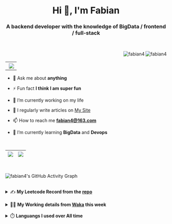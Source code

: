 <h1 align="center">Hi 👋, I'm Fabian</h1>
<h3 align="center">A backend developer with the knowledge of BigData / frontend / full-stack</h3>

<br/>

<img align="right" src="https://komarev.com/ghpvc/?username=fabian4&label=views&color=0e75b6&style=flat" alt="fabian4" /><img align="right" src="https://img.shields.io/badge/Author-fabian4-orange?logo=Dark%20Reader" alt="fabian4" />

<br/>

<table align="right" border="0.5"><tr><th><img align="right"  src="https://github-readme-stats.vercel.app/api/top-langs/?username=fabian4&layout=compact&theme=buefy&hide_border=true"/</th></tr></table>

- 💬 Ask me about **anything**

- ⚡ Fun fact **I think I am super fun**

- 🔭 I’m currently working on my life

- 📝 I regularly write articles on [My Site](https://fabian4.site/)

- 📫 How to reach me **fabian4@163.com**

- 🌱 I’m currently learning **BigData** and **Devops** 

<!-- - 📄 Know about my Daily details on [My Personal Blog Galllery](https://fabian4.github.io/gallery/) -->

<br/>

|  <img align="center" src="https://github-readme-streak-stats.herokuapp.com/?user=fabian4&theme=gruvbox_duo&currStreakNum=2FD3EB&fire=pink&sideLabels=F00&hide_border=true&date_format=[Y.]n.j" /> |  <img align="center" src="https://github-readme-stats.vercel.app/api?username=fabian4&count_private=true&show_icons=true&theme=flag-india&show_owner=true&hide_border=true" />|
| ------------- | ------------- |

<br/>

![fabian4's GitHub Activity Graph](https://github-readme-activity-graph.cyclic.app/graph?username=fabian4&theme=github-light)

<br/>
<details>
  <summary>✍️ <b>My Leetcode Record from the <a href="https://github.com/fabian4/leetcode">repo</a></b></summary>
 
 ---
  
|[![Leetcode Stats](https://leetcard.jacoblin.cool/fabianbao?theme=light&font=Zen%20Kurenaido&ext=heatmap&site=cn&border=0)](https://leetcode-cn.com/u/fabianbao/)|
| ------------- |
  
<!--|[![Leetcode Stats](https://leetcard.jacoblin.cool/fabianbao?theme=light&font=Bubbler%20One&ext=heatmap&site=cn&border=0)](https://leetcode-cn.com/u/fabianbao/)|[![fabian's LeetCode Stats](https://leetcode-stats.vercel.app/api?username=fabian)](https://leetcode-cn.com/u/fabianbao/)|
| ------------- | ------------- | -->
  
|![image](https://user-images.githubusercontent.com/60428924/216034888-f8b4b00e-da4c-486c-9872-e4a18b9c6325.png)|
| ------------- |
|![image](https://user-images.githubusercontent.com/60428924/216035023-02273762-0103-4d59-affc-23d4d0c18d1d.png)|
  
</details>

<br/>

<details>
  <summary>👨‍💻 <b>My Working details from <a href="https://wakatime.com/@fabian4">Waka</a> this week</b></summary>

---

<!--START_SECTION:waka-->
![Code Time](http://img.shields.io/badge/Code%20Time-381%20hrs%2015%20mins-blue)

**I'm an Early 🐤** 

```text
🌞 Morning                701 commits         █████████░░░░░░░░░░░░░░░░   36.68 % 
🌆 Daytime                579 commits         ████████░░░░░░░░░░░░░░░░░   30.30 % 
🌃 Evening                612 commits         ████████░░░░░░░░░░░░░░░░░   32.03 % 
🌙 Night                  19 commits          ░░░░░░░░░░░░░░░░░░░░░░░░░   00.99 % 
```
📅 **I'm Most Productive on Wednesday** 

```text
Monday                   306 commits         ████░░░░░░░░░░░░░░░░░░░░░   16.01 % 
Tuesday                  287 commits         ████░░░░░░░░░░░░░░░░░░░░░   15.02 % 
Wednesday                356 commits         █████░░░░░░░░░░░░░░░░░░░░   18.63 % 
Thursday                 280 commits         ████░░░░░░░░░░░░░░░░░░░░░   14.65 % 
Friday                   288 commits         ████░░░░░░░░░░░░░░░░░░░░░   15.07 % 
Saturday                 174 commits         ██░░░░░░░░░░░░░░░░░░░░░░░   09.11 % 
Sunday                   220 commits         ███░░░░░░░░░░░░░░░░░░░░░░   11.51 % 
```


📊 **This Week I Spent My Time On** 

```text
💬 Programming Languages: 
Java                     3 hrs 19 mins       ████████████████░░░░░░░░░   64.46 % 
YAML                     55 mins             ████░░░░░░░░░░░░░░░░░░░░░   17.92 % 
XML                      47 mins             ████░░░░░░░░░░░░░░░░░░░░░   15.19 % 
JavaScript               6 mins              ░░░░░░░░░░░░░░░░░░░░░░░░░   01.94 % 
textmate                 0 secs              ░░░░░░░░░░░░░░░░░░░░░░░░░   00.23 % 

🔥 Editors: 
IntelliJ                 4 hrs 24 mins       █████████████████████░░░░   85.24 % 
WebStorm                 45 mins             ████░░░░░░░░░░░░░░░░░░░░░   14.76 % 

💻 Operating System: 
Mac                      5 hrs 9 mins        █████████████████████████   100.00 % 
```


<!--END_SECTION:waka-->
  
</details>

<br/>

<details>
  <summary>⏱️ <b>Languangs I used over All time</b></summary>
  
---
  
![languages all time](https://wakatime.com/share/@32ef5ac6-eac5-4886-805c-ce9fe059857e/efc24c85-e478-4696-bcbd-c5669145b831.svg)
  
</details>

